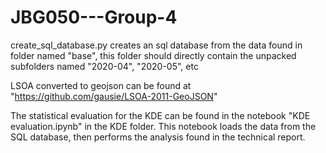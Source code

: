 # JBG050---Group-4

create_sql_database.py creates an sql database from the data found in folder named "base", this folder should directly contain
the unpacked subfolders named "2020-04", "2020-05", etc


LSOA converted to geojson can be found at "https://github.com/gausie/LSOA-2011-GeoJSON"



The statistical evaluation for the KDE can be found in the notebook "KDE evaluation.ipynb" in the KDE folder.
This notebook loads the data from the SQL database, then performs the analysis found in the technical report.
